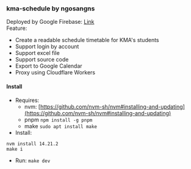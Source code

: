 ### kma-schedule by ngosangns

Deployed by Google Firebase: [Link](https://kma-schedule-ngosangns.web.app/)  
Feature:

- Create a readable schedule timetable for KMA's students
- Support login by account
- Support excel file
- Support source code
- Export to Google Calendar
- Proxy using Cloudflare Workers

#### Install

- Requires:
  - nvm: [https://github.com/nvm-sh/nvm#installing-and-updating](https://github.com/nvm-sh/nvm#installing-and-updating)
  - pnpm `npm install -g pnpm`
  - make `sudo apt install make`
- Install:

```
nvm install 14.21.2
make i
```

- Run: `make dev`
